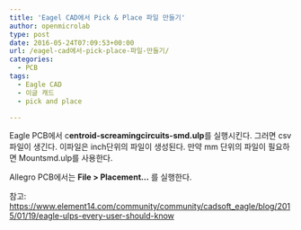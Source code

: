 ```yaml
---
title: 'Eagel CAD에서 Pick & Place 파일 만들기'
author: openmicrolab
type: post
date: 2016-05-24T07:09:53+00:00
url: /eagel-cad에서-pick-place-파일-만들기/
categories:
  - PCB
tags:
  - Eagle CAD
  - 이글 캐드
  - pick and place

---
```

Eagle PCB에서 c**entroid-screamingcircuits-smd.ulp**를 실행시킨다. 그러면 csv파일이 생긴다. 이파일은 inch단위의 파일이 생성된다. 만약 mm 단위의 파일이 필요하면 Mountsmd.ulp를 사용한다.

Allegro PCB에서는 **File > Placement&#8230;** 를 실행한다.

참고: <a href="https://www.element14.com/community/community/cadsoft_eagle/blog/2015/01/19/eagle-ulps-every-user-should-know" target="_blank">https://www.element14.com/community/community/cadsoft_eagle/blog/2015/01/19/eagle-ulps-every-user-should-know</a>